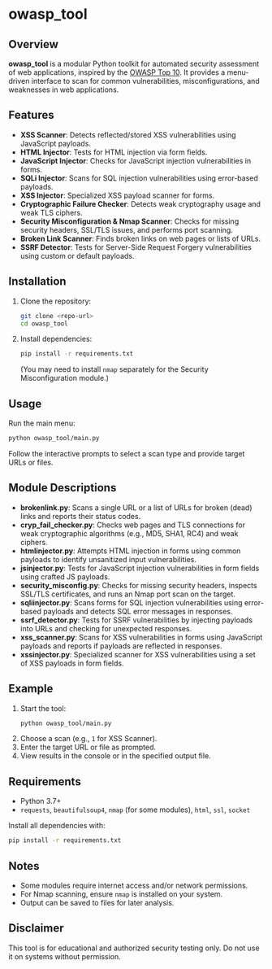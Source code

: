 # owasp_tool
## Overview

**owasp_tool** is a modular Python toolkit for automated security assessment of web applications, inspired by the [OWASP Top 10](https://owasp.org/www-project-top-ten/). It provides a menu-driven interface to scan for common vulnerabilities, misconfigurations, and weaknesses in web applications.

## Features
- **XSS Scanner**: Detects reflected/stored XSS vulnerabilities using JavaScript payloads.
- **HTML Injector**: Tests for HTML injection via form fields.
- **JavaScript Injector**: Checks for JavaScript injection vulnerabilities in forms.
- **SQLi Injector**: Scans for SQL injection vulnerabilities using error-based payloads.
- **XSS Injector**: Specialized XSS payload scanner for forms.
- **Cryptographic Failure Checker**: Detects weak cryptography usage and weak TLS ciphers.
- **Security Misconfiguration & Nmap Scanner**: Checks for missing security headers, SSL/TLS issues, and performs port scanning.
- **Broken Link Scanner**: Finds broken links on web pages or lists of URLs.
- **SSRF Detector**: Tests for Server-Side Request Forgery vulnerabilities using custom or default payloads.

## Installation

1. Clone the repository:
   ```bash
   git clone <repo-url>
   cd owasp_tool
   ```
2. Install dependencies:
   ```bash
   pip install -r requirements.txt
   ```
   (You may need to install `nmap` separately for the Security Misconfiguration module.)

## Usage

Run the main menu:
```bash
python owasp_tool/main.py
```

Follow the interactive prompts to select a scan type and provide target URLs or files.

## Module Descriptions

- **brokenlink.py**: Scans a single URL or a list of URLs for broken (dead) links and reports their status codes.
- **cryp_fail_checker.py**: Checks web pages and TLS connections for weak cryptographic algorithms (e.g., MD5, SHA1, RC4) and weak ciphers.
- **htmlinjector.py**: Attempts HTML injection in forms using common payloads to identify unsanitized input vulnerabilities.
- **jsinjector.py**: Tests for JavaScript injection vulnerabilities in form fields using crafted JS payloads.
- **security_misconfig.py**: Checks for missing security headers, inspects SSL/TLS certificates, and runs an Nmap port scan on the target.
- **sqliinjector.py**: Scans forms for SQL injection vulnerabilities using error-based payloads and detects SQL error messages in responses.
- **ssrf_detector.py**: Tests for SSRF vulnerabilities by injecting payloads into URLs and checking for unexpected responses.
- **xss_scanner.py**: Scans for XSS vulnerabilities in forms using JavaScript payloads and reports if payloads are reflected in responses.
- **xssinjector.py**: Specialized scanner for XSS vulnerabilities using a set of XSS payloads in form fields.

## Example

1. Start the tool:
   ```bash
   python owasp_tool/main.py
   ```
2. Choose a scan (e.g., `1` for XSS Scanner).
3. Enter the target URL or file as prompted.
4. View results in the console or in the specified output file.

## Requirements
- Python 3.7+
- `requests`, `beautifulsoup4`, `nmap` (for some modules), `html`, `ssl`, `socket`

Install all dependencies with:
```bash
pip install -r requirements.txt
```

## Notes
- Some modules require internet access and/or network permissions.
- For Nmap scanning, ensure `nmap` is installed on your system.
- Output can be saved to files for later analysis.

## Disclaimer
This tool is for educational and authorized security testing only. Do not use it on systems without permission. 
